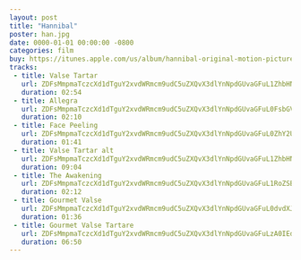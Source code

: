 ```yaml
---
layout: post
title: "Hannibal"
poster: han.jpg
date: 0000-01-01 00:00:00 -0800
categories: film
buy: https://itunes.apple.com/us/album/hannibal-original-motion-picture/id371624981
tracks:
 - title: Valse Tartar
   url: ZDFsMmpmaTczcXd1dTguY2xvdWRmcm9udC5uZXQvX3dlYnNpdGUvaGFuL1ZhbHNlIFRhcnRhci5tcDM=
   duration: 02:54
 - title: Allegra
   url: ZDFsMmpmaTczcXd1dTguY2xvdWRmcm9udC5uZXQvX3dlYnNpdGUvaGFuL0FsbGVncmEubXAz
   duration: 02:10
 - title: Face Peeling
   url: ZDFsMmpmaTczcXd1dTguY2xvdWRmcm9udC5uZXQvX3dlYnNpdGUvaGFuL0ZhY2UgUGVlbGluZy5tcDM=
   duration: 01:41
 - title: Valse Tartar alt
   url: ZDFsMmpmaTczcXd1dTguY2xvdWRmcm9udC5uZXQvX3dlYnNpdGUvaGFuL1ZhbHNlIFRhcnRhciBhbHQubXAz
   duration: 09:04
 - title: The Awakening
   url: ZDFsMmpmaTczcXd1dTguY2xvdWRmcm9udC5uZXQvX3dlYnNpdGUvaGFuL1RoZSBBd2FrZW5pbmcubXAz
   duration: 02:12
 - title: Gourmet Valse
   url: ZDFsMmpmaTczcXd1dTguY2xvdWRmcm9udC5uZXQvX3dlYnNpdGUvaGFuL0dvdXJtZXQgVmFsc2UubXAz
   duration: 01:36
 - title: Gourmet Valse Tartare
   url: ZDFsMmpmaTczcXd1dTguY2xvdWRmcm9udC5uZXQvX3dlYnNpdGUvaGFuLzA0IEdvdXJtZXQgVmFsc2UgVGFydGFyZS5tcDM=
   duration: 06:50
---
```

